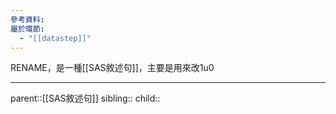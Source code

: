 ```yaml
---
參考資料: 
屬於環節:
  - "[[datastep]]"
---
```

RENAME，是一種[[SAS敘述句]]，主要是用來改1u0
- - -
parent::[[SAS敘述句]]
sibling::
child::